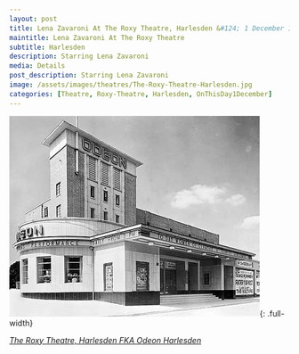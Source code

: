```yaml
---
layout: post
title: Lena Zavaroni At The Roxy Theatre, Harlesden &#124; 1 December 1977
maintitle: Lena Zavaroni At The Roxy Theatre
subtitle: Harlesden
description: Starring Lena Zavaroni
media: Details
post_description: Starring Lena Zavaroni
image: /assets/images/theatres/The-Roxy-Theatre-Harlesden.jpg
categories: [Theatre, Roxy-Theatre, Harlesden, OnThisDay1December]
---
```


![](/assets/images/theatres/The-Roxy-Theatre-Harlesden.jpg){: .full-width}

<cite>[The Roxy Theatre, Harlesden FKA Odeon Harlesden](http://cinematreasures.org/theaters/14787/photos)</cite>
